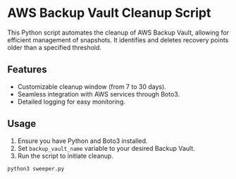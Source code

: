 # AWS Backup Vault Cleanup Script

This Python script automates the cleanup of AWS Backup Vault, allowing for efficient management of snapshots. It identifies and deletes recovery points older than a specified threshold.

## Features

- Customizable cleanup window (from 7 to 30 days).
- Seamless integration with AWS services through Boto3.
- Detailed logging for easy monitoring.

## Usage

1. Ensure you have Python and Boto3 installed.
2. Set `backup_vault_name` variable to your desired Backup Vault.
3. Run the script to initiate cleanup.

```bash
python3 sweeper.py